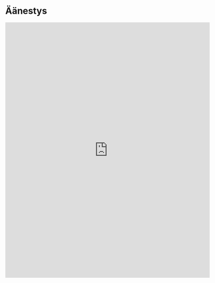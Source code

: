 # Äänestys

<iframe src="https://docs.google.com/forms/d/e/1gLKkkOHzGAT5FxVadt3fbXbIDVWOPgrKNCM9n5c_fqs/viewform?embedded=true" width="640" height="800" frameborder="0" marginheight="0" marginwidth="0">Ladataan…</iframe>
